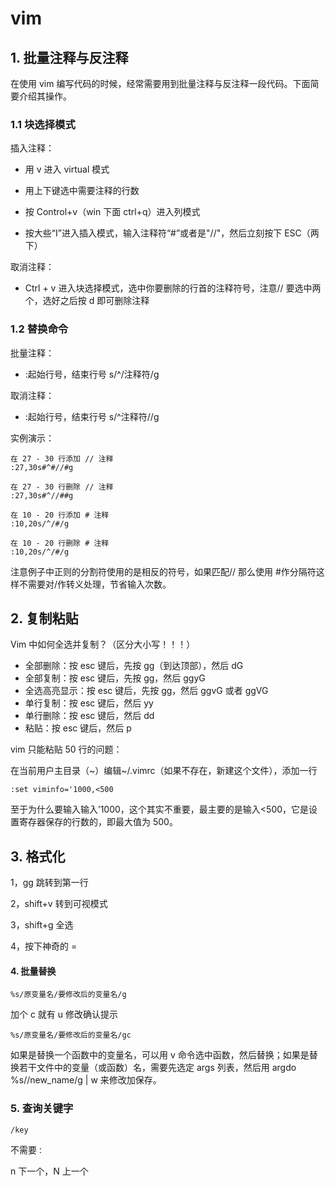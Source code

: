 # vim

## 1. 批量注释与反注释

在使用 vim 编写代码的时候，经常需要用到批量注释与反注释一段代码。下面简要介绍其操作。

### 1.1 块选择模式

插入注释：

- 用 v 进入 virtual 模式

- 用上下键选中需要注释的行数

- 按 Control+v（win 下面 ctrl+q）进入列模式

- 按大些“I”进入插入模式，输入注释符“#”或者是"//"，然后立刻按下 ESC（两下）

取消注释：

- Ctrl + v 进入块选择模式，选中你要删除的行首的注释符号，注意// 要选中两个，选好之后按 d 即可删除注释

### 1.2 替换命令

批量注释：

- :起始行号，结束行号 s/^/注释符/g

取消注释：

- :起始行号，结束行号 s/^注释符//g

实例演示：

```
在 27 - 30 行添加 // 注释
:27,30s#^#//#g

在 27 - 30 行删除 // 注释
:27,30s#^//##g

在 10 - 20 行添加 # 注释
:10,20s/^/#/g

在 10 - 20 行删除 # 注释
:10,20s/^/#/g
```

注意例子中正则的分割符使用的是相反的符号，如果匹配// 那么使用 #作分隔符这样不需要对/作转义处理，节省输入次数。

## 2. 复制粘贴

Vim 中如何全选并复制？（区分大小写！！！）

- 全部删除：按 esc 键后，先按 gg（到达顶部），然后 dG
- 全部复制：按 esc 键后，先按 gg，然后 ggyG
- 全选高亮显示：按 esc 键后，先按 gg，然后 ggvG 或者 ggVG
- 单行复制：按 esc 键后，然后 yy
- 单行删除：按 esc 键后，然后 dd
- 粘贴：按 esc 键后，然后 p

vim 只能粘贴 50 行的问题：

在当前用户主目录（~）编辑~/.vimrc（如果不存在，新建这个文件），添加一行

```text
:set viminfo='1000,<500
```

至于为什么要输入输入’1000，这个其实不重要，最主要的是输入<500，它是设置寄存器保存的行数的，即最大值为 500。

## 3. 格式化

1，gg 跳转到第一行

2，shift+v 转到可视模式

3，shift+g 全选

4，按下神奇的 =

#### 4. 批量替换

`%s/原变量名/要修改后的变量名/g`

加个 c 就有 u 修改确认提示

`%s/原变量名/要修改后的变量名/gc`

如果是替换一个函数中的变量名，可以用 v 命令选中函数，然后替换；如果是替换若干文件中的变量（或函数）名，需要先选定 args 列表，然后用 argdo
%s//new_name/g | w 来修改加保存。

### 5. 查询关键字

`/key`

不需要`：`

n 下一个，N 上一个
